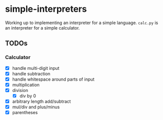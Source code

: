 # simple-interpreters

Working up to implementing an interpreter for a simple language. `calc.py` is an interpreter for a simple calculator.

## TODOs

### Calculator

- [x] handle multi-digit input
- [x] handle subtraction
- [x] handle whitespace around parts of input
- [x] multiplication
- [x] division
  - [x] div by 0
- [x] arbitrary length add/subtract
- [x] mul/div and plus/minus
- [x] parentheses
